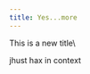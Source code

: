 ```yaml
---
title: Yes...more
---
```

<p>This is a new title\</p>
<grid-plate layout="1-1" responsive-size="sm" responsive-width="900" breakpoint-sm="900" breakpoint-md="1200" breakpoint-lg="1500" breakpoint-xl="1800" hide-ops><wikipedia-query search="Drupal" slot="col-1"></wikipedia-query>
</grid-plate>
<p>jhust hax in context</p>
